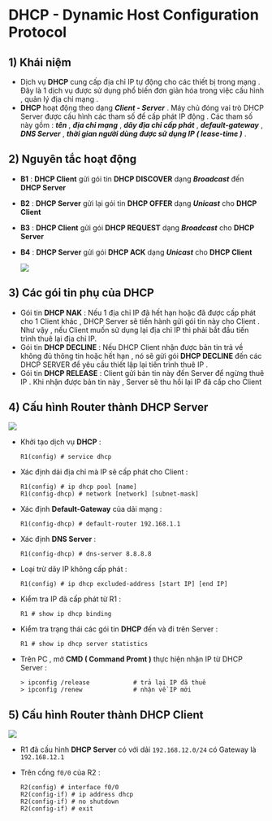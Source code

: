 # DHCP - Dynamic Host Configuration Protocol
## **1) Khái niệm**
- Dịch vụ **DHCP** cung cấp địa chỉ IP tự động cho các thiết bị trong mạng . Đây là 1 dịch vụ được sử dụng phổ biến đơn giản hóa trong việc cấu hình , quản lý địa chỉ mạng .
- **DHCP** hoạt động theo dạng ***Client - Server*** . Máy chủ đóng vai trò DHCP Server được cấu hình các tham số để cấp phát IP động . Các tham số này gồm : ***tên*** , ***địa chỉ mạng*** , ***dãy địa chỉ cấp phát*** , ***default-gateway*** , ***DNS Server*** , ***thời gian người dùng được sử dụng IP ( lease-time )*** .
## **2) Nguyên tắc hoạt động**
- **B1** : **DHCP Client** gửi gói tin **DHCP DISCOVER** dạng ***Broadcast*** đến **DHCP Server**
- **B2** : **DHCP Server** gửi lại gói tin **DHCP OFFER** dạng ***Unicast*** cho **DHCP Client**
- **B3** : **DHCP Client** gửi gói **DHCP REQUEST** dạng ***Broadcast*** cho **DHCP Server**
- **B4** : **DHCP Server** gửi gói **DHCP ACK** dạng ***Unicast*** cho **DHCP Client**

    <img src=https://i.imgur.com/j92zuND.png>

## **3) Các gói tin phụ của DHCP**
- Gói tin **DHCP NAK** : Nếu 1 địa chỉ IP đã hết hạn hoặc đã được cấp phát cho 1 Client khác , DHCP Server sẽ tiến hành gửi gói tin này cho Client . Như vậy , nếu Client muốn sử dụng lại địa chỉ IP thì phải bắt đầu tiến trình thuê lại địa chỉ IP.
- Gói tin **DHCP DECLINE** : Nếu DHCP Client nhận được bản tin trả về không đủ thông tin hoặc hết hạn , nó sẽ gửi gói **DHCP DECLINE** đến các DHCP SERVER để yêu cầu thiết lập lại tiến trình thuê IP .
- Gói tin **DHCP RELEASE** : Client gửi bản tin này đến Server để ngừng thuê IP . Khi nhận được bản tin này , Server sẽ thu hồi lại IP đã cấp cho Client
## **4) Cấu hình Router thành DHCP Server**
<img src=https://i.imgur.com/Nqz1EOU.png>

- Khởi tạo dịch vụ **DHCP** :
    ```
    R1(config) # service dhcp
    ```
- Xác định dải địa chỉ mà IP sẽ cấp phát cho Client :
    ```
    R1(config) # ip dhcp pool [name]
    R1(config-dhcp) # network [network] [subnet-mask]
    ```
- Xác định **Default-Gateway** của dải mạng :
    ```
    R1(config-dhcp) # default-router 192.168.1.1
    ```
- Xác định **DNS Server** :
    ```
    R1(config-dhcp) # dns-server 8.8.8.8
    ```
- Loại trừ dãy IP không cấp phát :
    ```
    R1(config) # ip dhcp excluded-address [start IP] [end IP]
    ```
- Kiểm tra IP đã cấp phát từ R1 :
    ```
    R1 # show ip dhcp binding
    ```
- Kiểm tra trạng thái các gói tin **DHCP** đến và đi trên Server :
    ```
    R1 # show ip dhcp server statistics
    ```
- Trên PC , mở **CMD ( Command Promt )** thực hiện nhận IP từ DHCP Server :
    ```
    > ipconfig /release            # trả lại IP đã thuê
    > ipconfig /renew              # nhận về IP mới
    ```
## **5) Cấu hình Router thành DHCP Client**
<img src=https://i.imgur.com/SMgXB0q.png>

- R1 đã cấu hình **DHCP Server** có với dải `192.168.12.0/24` có Gateway là `192.168.12.1` 

- Trên cổng `f0/0` của R2 :
    ```
    R2(config) # interface f0/0
    R2(config-if) # ip address dhcp
    R2(config-if) # no shutdown
    R2(config-if) # exit
    ```